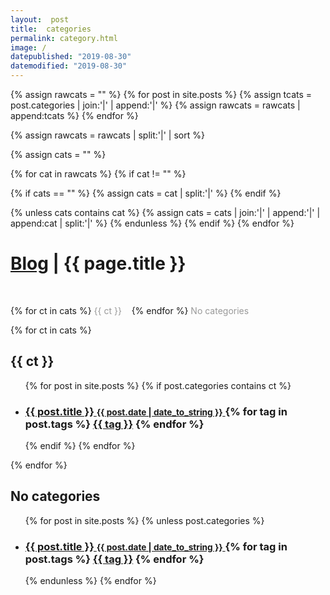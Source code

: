 ```yaml
---
layout:  post
title:  categories
permalink: category.html
image: /
datepublished: "2019-08-30"
datemodified: "2019-08-30"
---
```


{% assign rawcats = "" %}
{% for post in site.posts %}
{% assign tcats = post.categories | join:'|' | append:'|' %}
{% assign rawcats = rawcats | append:tcats %}
{% endfor %}

{% assign rawcats = rawcats | split:'|' | sort %}

{% assign cats = "" %}

{% for cat in rawcats %}
{% if cat != "" %}

{% if cats == "" %}
{% assign cats = cat | split:'|' %}
{% endif %}

{% unless cats contains cat %}
{% assign cats = cats | join:'|' | append:'|' | append:cat | split:'|' %}
{% endunless %}
{% endif %}
{% endfor %}

<h1 class="page-title">
  <a href="/blog">Blog</a> | {{ page.title }}
</h1>
<br/>

<div class="posts">
<p>
{% for ct in cats %}
<a href="#{{ ct | slugify }}" class="codinfox-categories-mark" style="color:#999;text-decoration: none;"> {{ ct }} </a> &nbsp;&nbsp;
{% endfor %}
<a href="#no-categories" class="codinfox-categories-mark" style="color:#999;text-decoration: none;"> No categories </a> &nbsp;&nbsp;
</p>

{% for ct in cats %}
<h2 id="{{ ct | slugify }}">{{ ct }}</h2>
<ul class="codinfox-categories-list">
  {% for post in site.posts %}
  {% if post.categories contains ct %}
  <li>
    <h3>
      <a href="{{ post.url }}">
        {{ post.title }}
        <small>{{ post.date | date_to_string }}</small>
      </a>
      {% for tag in post.tags %}
      <a class="codinfox-tag-mark" href="/blog/tag/#{{ tag | slugify }}">{{ tag }}</a>
      {% endfor %}
    </h3>
  </li>
  {% endif %}
  {% endfor %}
</ul>
{% endfor %}

<h2 id="no-categories">No categories</h2>
<ul class="codinfox-categories-list">
  {% for post in site.posts %}
  {% unless post.categories %}
  <li>
    <h3>
      <a href="{{ post.url }}">
        {{ post.title }}
        <small>{{ post.date | date_to_string }}</small>
      </a>
      {% for tag in post.tags %}
      <a class="codinfox-tag-mark" href="/blog/tag/#{{ tag | slugify }}">{{ tag }}</a>
      {% endfor %}
    </h3>
  </li>
  {% endunless %}
  {% endfor %}
</ul>

</div>